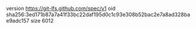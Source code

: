 version https://git-lfs.github.com/spec/v1
oid sha256:3ed171b87a7a41f33bc22daf195d0c1c93e308b52bac2e7a8ad328bae9adc157
size 6012
